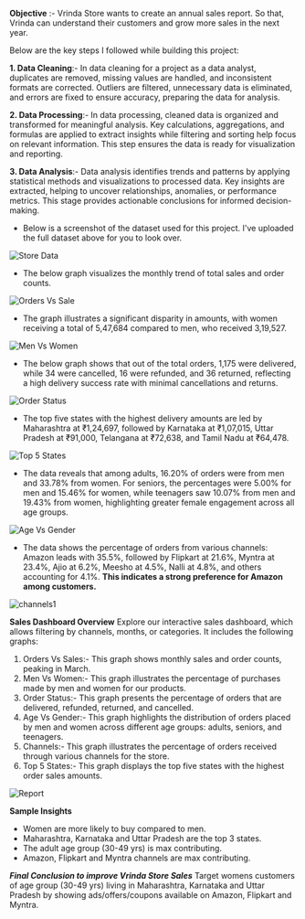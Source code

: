 **Objective** :- 
Vrinda Store wants to create an annual sales report. So that, Vrinda can understand their customers and grow more sales in the next year.



Below are the key steps I followed while building this project:

**1. Data Cleaning**:- In data cleaning for a project as a data analyst, duplicates are removed, missing values are handled, and inconsistent formats are corrected. Outliers are filtered, unnecessary data is eliminated, and errors are fixed to ensure accuracy, preparing the data for analysis.

**2. Data Processing**:- In data processing, cleaned data is organized and transformed for meaningful analysis. Key calculations, aggregations, and formulas are applied to extract insights while filtering and sorting help focus on relevant information. This step ensures the data is ready for visualization and reporting.

**3. Data Analysis**:- Data analysis identifies trends and patterns by applying statistical methods and visualizations to processed data. Key insights are extracted, helping to uncover relationships, anomalies, or performance metrics. This stage provides actionable conclusions for informed decision-making.


- Below is a screenshot of the dataset used for this project. I've uploaded the full dataset above for you to look over.
  
![Store Data](https://github.com/user-attachments/assets/6a70bb45-b5a0-47c4-a0ec-1d7974716bc7)

- The below graph visualizes the monthly trend of total sales and order counts.
  
![Orders Vs Sale](https://github.com/user-attachments/assets/c3cdf525-8c8c-4d30-8a76-bae82f9fe3d8)

- The graph illustrates a significant disparity in amounts, with women receiving a total of 5,47,684 compared to men, who received 3,19,527.

![Men Vs Women](https://github.com/user-attachments/assets/850ee3eb-18c3-44fe-b903-4ee3bc2a0fbd)

- The below graph shows that out of the total orders, 1,175 were delivered, while 34 were cancelled, 16 were refunded, and 36 returned, reflecting a high delivery success rate with minimal cancellations and returns.

![Order Status](https://github.com/user-attachments/assets/66f6eeb4-37ac-4b43-a4bb-3164a29fdf4c)

- The top five states with the highest delivery amounts are led by Maharashtra at ₹1,24,697, followed by Karnataka at ₹1,07,015, Uttar Pradesh at ₹91,000, Telangana at ₹72,638, and Tamil Nadu at ₹64,478.

![Top 5 States](https://github.com/user-attachments/assets/d88e3f2e-0978-4496-b91a-beca818ccb6d)

- The data reveals that among adults, 16.20% of orders were from men and 33.78% from women. For seniors, the percentages were 5.00% for men and 15.46% for women, while teenagers saw 10.07% from men and 19.43% from women, highlighting greater female engagement across all age groups.

![Age Vs Gender](https://github.com/user-attachments/assets/81d1677d-7ab2-43cc-a77f-20ea4a604454)

- The data shows the percentage of orders from various channels: Amazon leads with 35.5%, followed by Flipkart at 21.6%, Myntra at 23.4%, Ajio at 6.2%, Meesho at 4.5%, Nalli at 4.8%, and others accounting for 4.1%. **This indicates a strong preference for Amazon among customers.**

![channels1](https://github.com/user-attachments/assets/948dc790-3421-4f4a-95d3-4a116189a256)


**Sales Dashboard Overview**
Explore our interactive sales dashboard, which allows filtering by channels, months, or categories. It includes the following graphs:
1. Orders Vs Sales:- This graph shows monthly sales and order counts, peaking in March.
2. Men Vs Women:- This graph illustrates the percentage of purchases made by men and women for our products.
3. Order Status:- This graph presents the percentage of orders that are delivered, refunded, returned, and cancelled.
4. Age Vs Gender:- This graph highlights the distribution of orders placed by men and women across different age groups: adults, seniors, and teenagers.
5. Channels:- This graph illustrates the percentage of orders received through various channels for the store.
6. Top 5 States:- This graph displays the top five states with the highest order sales amounts.

![Report](https://github.com/user-attachments/assets/55a8681d-8579-49f4-8c63-4f42a79919b1)


**Sample Insights**
- Women are more likely to buy compared to men.
- Maharashtra, Karnataka and Uttar Pradesh are the top 3 states.
- The adult age group (30-49 yrs) is max contributing.
- Amazon, Flipkart and Myntra channels are max contributing.

***Final Conclusion to improve Vrinda Store Sales***
Target womens customers of age group (30-49 yrs) living in Maharashtra, Karnataka and Uttar Pradesh by showing ads/offers/coupons available on Amazon, Flipkart and Myntra.
